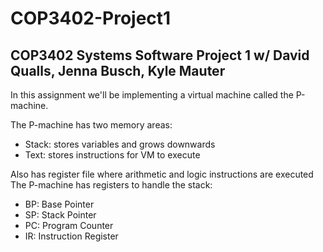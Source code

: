 # COP3402-Project1
## COP3402 Systems Software Project 1 w/ David Qualls, Jenna Busch, Kyle Mauter

In this assignment we'll be implementing a virtual machine called the P-machine. 

The P-machine has two memory areas:
  - Stack: stores variables and grows downwards
  - Text:  stores instructions for VM to execute

Also has register file where arithmetic and logic instructions are executed
The P-machine has registers to handle the stack:
  - BP: Base Pointer
  - SP: Stack Pointer
  - PC: Program Counter
  - IR: Instruction Register

